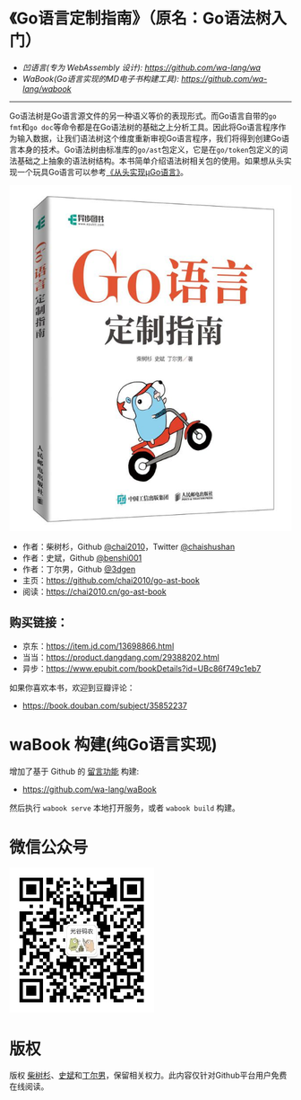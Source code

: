 # 《Go语言定制指南》（原名：Go语法树入门）

- *凹语言(专为 WebAssembly 设计): https://github.com/wa-lang/wa*
- *WaBook(Go语言实现的MD电子书构建工具): https://github.com/wa-lang/wabook*

----

Go语法树是Go语言源文件的另一种语义等价的表现形式。而Go语言自带的`go fmt`和`go doc`等命令都是在Go语法树的基础之上分析工具。因此将Go语言程序作为输入数据，让我们语法树这个维度重新审视Go语言程序，我们将得到创建Go语言本身的技术。Go语法树由标准库的`go/ast`包定义，它是在`go/token`包定义的词法基础之上抽象的语法树结构。本书简单介绍语法树相关包的使用。如果想从头实现一个玩具Go语言可以参考[《从头实现µGo语言》](https://github.com/chai2010/ugo-compiler-book)。

![](cover.jpg)

- 作者：柴树杉，Github [@chai2010](https://github.com/chai2010)，Twitter [@chaishushan](https://twitter.com/chaishushan)
- 作者：史斌，Github [@benshi001](https://github.com/benshi001)
- 作者：丁尔男，Github [@3dgen](https://github.com/3dgen)
- 主页：https://github.com/chai2010/go-ast-book
- 阅读：https://chai2010.cn/go-ast-book


## 购买链接：

- 京东：https://item.jd.com/13698866.html
- 当当：https://product.dangdang.com/29388202.html
- 异步：https://www.epubit.com/bookDetails?id=UBc86f749c1eb7

如果你喜欢本书，欢迎到豆瓣评论：

- https://book.douban.com/subject/35852237

# waBook 构建(纯Go语言实现)

增加了基于 Github 的 [留言功能](https://giscus.app) 构建:

- https://github.com/wa-lang/waBook

然后执行 `wabook serve` 本地打开服务，或者 `wabook build` 构建。

# 微信公众号

![](weixin-guanggu-coder.jpeg)


# 版权

版权 [柴树杉](https://github.com/chai2010)、[史斌](https://github.com/benshi001)和[丁尔男](https://github.com/3dgen)，保留相关权力。此内容仅针对Github平台用户免费在线阅读。
